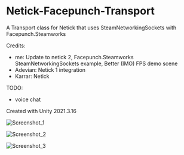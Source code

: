 # Netick-Facepunch-Transport
 A Transport class for Netick that uses SteamNetworkingSockets with Facepunch.Steamworks
 
 Credits: 
  - me: Update to netick 2, Facepunch.Steamworks SteamNetworkingSockets example, Better (IMO) FPS demo scene
  - Adevian: Netick 1 integration
  - Karrar: Netick
 
 TODO:
  - voice chat
 
 Created with Unity 2021.3.16
 
![Screenshot_1](https://user-images.githubusercontent.com/59656122/211421510-d57db421-8b6c-4cd2-8d67-5304a0a71bb5.png)

![Screenshot_2](https://user-images.githubusercontent.com/59656122/211421790-85109680-e461-4908-8463-4dff441b56cb.png)

![Screenshot_3](https://user-images.githubusercontent.com/59656122/211423166-1cfd4437-ddd7-4dac-aa58-225e15d917e8.png)
